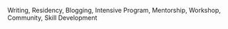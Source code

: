 Writing, Residency, Blogging, Intensive Program, Mentorship, Workshop, Community, Skill Development
